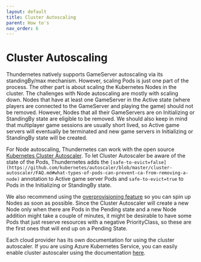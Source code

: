 ```yaml
---
layout: default
title: Cluster Autoscaling
parent: How to's
nav_order: 6
---
```


# Cluster Autoscaling

Thundernetes natively supports GameServer autoscaling via its standingBy/max mechanism. However, scaling Pods is just one part of the process. The other part is about scaling the Kubernetes Nodes in the cluster. The challenges with Node autoscaling are mostly with scaling down. Nodes that have at least one GameServer in the Active state (where players are connected to the GameServer and playing the game) should not be removed. However, Nodes that all their GameServers are on Initializing or StandingBy state are eligible to be removed. We should also keep in mind that multiplayer game sessions are usually short lived, so Active game servers will eventually be terminated and new game servers in Initializing or StandingBy state will be created.

For Node autoscaling, Thundernetes can work with the open source [Kubernetes Cluster Autoscaler](https://github.com/kubernetes/autoscaler). To let Cluster Autoscaler be aware of the state of the Pods, Thundernetes adds the `[safe-to-evict=false](https://github.com/kubernetes/autoscaler/blob/master/cluster-autoscaler/FAQ.md#what-types-of-pods-can-prevent-ca-from-removing-a-node)` annotation to Active game server Pods and `safe-to-evict=true` to Pods in the Initializing or StandingBy state.

We also recommend using the [overprovisioning feature](https://github.com/kubernetes/autoscaler/blob/master/cluster-autoscaler/FAQ.md#how-can-i-configure-overprovisioning-with-cluster-autoscaler) so you can spin up Nodes as soon as possible. Since the Cluster Autoscaler will create a new Node only when there are Pods in the Pending state and a new Node addition might take a couple of minutes, it might be desirable to have some Pods that just reserve resources with a negative PriorityClass, so these are the first ones that will end up on a Pending State. 

Each cloud provider has its own documentation for using the cluster autoscaler. If you are using Azure Kubernetes Service, you can easily enable cluster autoscaler using the documentation [here](https://docs.microsoft.com/azure/aks/cluster-autoscaler).
